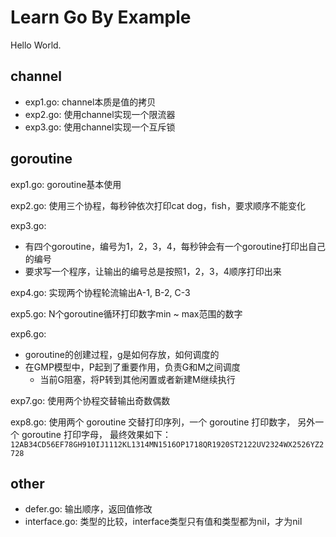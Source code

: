 # Learn Go By Example

Hello World.

## channel

- exp1.go: channel本质是值的拷贝
- exp2.go: 使用channel实现一个限流器
- exp3.go: 使用channel实现一个互斥锁

## goroutine

exp1.go: goroutine基本使用

exp2.go: 使用三个协程，每秒钟依次打印cat dog，fish，要求顺序不能变化

exp3.go:
- 有四个goroutine，编号为1，2，3，4，每秒钟会有一个goroutine打印出自己的编号
- 要求写一个程序，让输出的编号总是按照1，2，3，4顺序打印出来

exp4.go: 实现两个协程轮流输出A-1, B-2, C-3

exp5.go: N个goroutine循环打印数字min ~ max范围的数字

exp6.go:
- goroutine的创建过程，g是如何存放，如何调度的
- 在GMP模型中，P起到了重要作用，负责G和M之间调度
    - 当前G阻塞，将P转到其他闲置或者新建M继续执行

exp7.go: 使用两个协程交替输出奇数偶数

exp8.go: 使用两个 goroutine 交替打印序列，一个 goroutine 打印数字， 另外一个 goroutine 打印字母， 最终效果如下：
`12AB34CD56EF78GH910IJ1112KL1314MN1516OP1718QR1920ST2122UV2324WX2526YZ2728`

## other
- defer.go: 输出顺序，返回值修改
- interface.go: 类型的比较，interface类型只有值和类型都为nil，才为nil